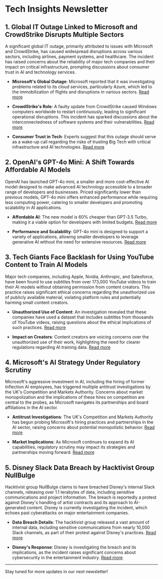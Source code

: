 # Tech Insights Newsletter

## 1. Global IT Outage Linked to Microsoft and CrowdStrike Disrupts Multiple Sectors

A significant global IT outage, primarily attributed to issues with Microsoft and CrowdStrike, has caused widespread disruptions across various sectors, including airlines, payment systems, and healthcare. The incident has raised concerns about the reliability of major tech companies and their impact on critical infrastructure, prompting discussions about consumer trust in AI and technology services.

- **Microsoft's Global Outage**: Microsoft reported that it was investigating problems related to its cloud services, particularly Azure, which led to the immobilization of flights and disruptions in various sectors. [Read more](https://www.lalibre.be/economie/digital/2024/07/19/une-panne-microsoft-affecte-le-monde-entier-la-sncb-impactee-D5EMEGSCDFGXLAQMWVQBCTDC3I/)

- **CrowdStrike's Role**: A faulty update from CrowdStrike caused Windows computers worldwide to restart continuously, leading to significant operational disruptions. This incident has sparked discussions about the interconnectedness of software systems and their vulnerabilities. [Read more](https://www.msn.com/en-us/news/technology/a-fatal-program-update-how-crowdstrike-crashed-global-computer-systems/ar-BB1qhGiA)

- **Consumer Trust in Tech**: Experts suggest that this outage should serve as a wake-up call regarding the risks of trusting Big Tech with critical infrastructure and AI technologies. [Read more](https://www.msn.com/en-us/money/other/the-microsoft-crowdstrike-outage-could-spur-a-big-tech-trust-reckoning-and-threaten-tech-giants-plans-for-ai/ar-BB1qiuXJ)

## 2. OpenAI's GPT-4o Mini: A Shift Towards Affordable AI Models

OpenAI has launched GPT-4o mini, a smaller and more cost-effective AI model designed to make advanced AI technology accessible to a broader range of developers and businesses. Priced significantly lower than previous models, GPT-4o mini offers enhanced performance while requiring less computing power, catering to smaller developers and promoting scalability in AI applications.

- **Affordable AI**: The new model is 60% cheaper than GPT-3.5 Turbo, making it a viable option for developers with limited budgets. [Read more](https://www.gizbot.com/apps-software/openai-unveils-gpt-4o-mini-the-most-affordable-ai-model-yet-099359.html)

- **Performance and Scalability**: GPT-4o mini is designed to support a variety of applications, allowing smaller developers to leverage generative AI without the need for extensive resources. [Read more](https://www.msn.com/en-us/lifestyle/shopping/gpt-4o-mini-is-openais-new-affordable-model-that-wont-cost-developers-much-how-it-differs-from-larger-models/ar-BB1qfSAm)

## 3. Tech Giants Face Backlash for Using YouTube Content to Train AI Models

Major tech companies, including Apple, Nvidia, Anthropic, and Salesforce, have been found to use subtitles from over 173,000 YouTube videos to train their AI models without obtaining permission from content creators. This practice raises significant ethical concerns regarding the unauthorized use of publicly available material, violating platform rules and potentially harming small content creators.

- **Unauthorized Use of Content**: An investigation revealed that these companies have used a dataset that includes subtitles from thousands of YouTube videos, raising questions about the ethical implications of such practices. [Read more](https://www.wired.com/story/youtube-training-data-apple-nvidia-anthropic/)

- **Impact on Creators**: Content creators are voicing concerns over the unauthorized use of their work, highlighting the need for clearer regulations regarding AI training data. [Read more](https://www.msn.com/en-us/money/other/tech-giants-use-youtube-subtitles-for-ai-training-without-permission/ar-BB1q6GQo)

## 4. Microsoft's AI Strategy Under Regulatory Scrutiny

Microsoft's aggressive investment in AI, including the hiring of former Inflection AI employees, has triggered multiple antitrust investigations by the UK's Competition and Markets Authority. Concerns about market monopolization and the implications of these hires on competition are central to the probes, as Microsoft navigates its partnerships and board affiliations in the AI sector.

- **Antitrust Investigations**: The UK's Competition and Markets Authority has begun probing Microsoft's hiring practices and partnerships in the AI sector, raising concerns about potential monopolistic behavior. [Read more](https://www.msn.com/en-us/money/other/uk-antitrust-agency-begins-probe-into-microsoft-hiring-ex-inflection-ai-employees/ar-BB1q4slV)

- **Market Implications**: As Microsoft continues to expand its AI capabilities, regulatory scrutiny may impact its strategies and partnerships moving forward. [Read more](https://www.wsj.com/tech/microsoft-faces-u-k-antitrust-probe-over-inflection-ai-ties-b2898a51?mod=tech_lead_pos3)

## 5. Disney Slack Data Breach by Hacktivist Group NullBulge

Hacktivist group NullBulge claims to have breached Disney's internal Slack channels, releasing over 1.1 terabytes of data, including sensitive communications and project information. The breach is reportedly a protest against Disney's handling of artist contracts and its approach to AI-generated content. Disney is currently investigating the incident, which echoes past cyberattacks on major entertainment companies.

- **Data Breach Details**: The hacktivist group released a vast amount of internal data, including sensitive communications from nearly 10,000 Slack channels, as part of their protest against Disney's practices. [Read more](https://siliconangle.com/2024/07/15/hacktivist-group-nullbulge-claims-breach-disneys-slack-releases-1tb-data/)

- **Disney's Response**: Disney is investigating the breach and its implications, as the incident raises significant concerns about cybersecurity in the entertainment industry. [Read more](https://www.yahoo.com/news/disney-investigating-possibly-major-hack-233730916.html)

---

Stay tuned for more updates in our next newsletter!
